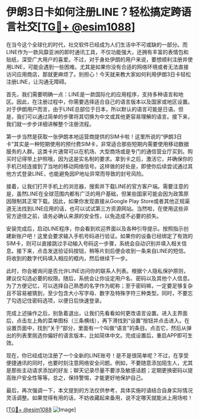 # 伊朗3日卡如何注册LINE？轻松搞定跨语言社交[[TG💪+ @esim1088](https://t.me/s/esim1088)]

在当今这个全球化的时代，社交软件已经成为人们生活中不可或缺的一部分。而LINE作为一款风靡亚洲的即时通讯工具，不仅功能强大，还拥有丰富的表情包和贴纸，深受广大用户的喜爱。不过，对于身处伊朗的用户来说，要想顺利注册并使用LINE，可能会遇到一些困难。尤其是如果你没有合适的网络环境或者无法直接访问应用商店，那就更麻烦了。别担心！今天就来教大家如何利用伊朗3日卡轻松注册LINE，让沟通无障碍。

首先，我们需要明确一点：LINE是一款国际化的应用程序，支持多种语言和地区。因此，在注册过程中，你需要选择适合自己的语言版本以及国家或地区设置。对于伊朗用户而言，由于LINE总部位于日本，所以默认的语言可能是日语。但是，我们可以通过简单的步骤将其切换为中文或其他更容易理解的语言。接下来，我们就一步步详细讲解整个注册流程。

第一步当然是获取一张伊朗本地运营商提供的SIM卡啦！这里所说的“伊朗3日卡”其实是一种短期使用的预付费SIM卡，非常适合那些短期内需要使用移动数据服务的人群。这类卡片通常可以在机场、大型商场或是专门的通信营业厅买到。购买时记得带上护照哦，因为这是实名制的要求。拿到卡之后，激活它，并确保你的手机已经连接到了当地的移动网络信号。这样做的好处是，即使你后续尝试通过其他方式登录LINE，也能避免因IP地址异常而导致的封号风险。

接着，让我们打开手机上的浏览器，搜索并下载LINE的官方客户端。需要注意的是，虽然LINE在全球范围内都有广泛的用户基础，但某些国家可能会因为政策原因限制其正常下载。因此，如果你发现直接从Google Play Store或者其他正规渠道无法找到LINE应用的话，也可以试试第三方资源网站。当然啦，在使用这些非官方途径之前，请务必确认来源的安全性，以免造成不必要的损失。

安装完成后，启动LINE程序，你会看到欢迎界面以及各种引导提示。按照指示创建新账户吧！这里会要求输入手机号码进行验证。如果你的设备已经绑定了有效的SIM卡，则可以直接跳过手动输入号码这一步骤，系统会自动识别并填入相关信息。接下来，点击发送验证码按钮，稍等片刻后便会收到一条来自LINE的短信。将收到的数字代码填入相应的框内，然后继续下一步。

此时，你会被询问是否允许LINE访问你的联系人列表。根据个人隐私保护原则，建议仅勾选必要的权限。随后，系统会让你设定用户名、密码以及其他个人信息。为了方便记忆，可以选择自己熟悉的名字作为昵称；至于密码嘛，一定要足够复杂且不容易被猜到，至少包含大小写字母、数字及特殊字符三种类型。同时，不要忘了勾选记住密码选项，以便日后快速登录。

完成上述操作之后，别急着退出，让我们先看看如何更改语言设置。进入主界面后，点击左上角的菜单图标（三条横线），再下滑找到“设置”按钮并点击进入。在设置页面中，找到“关于”部分，里面有一个叫做“语言”的条目。点击它，然后从弹出的列表里挑选你偏好的语言版本，比如简体中文。完成设置后，重启APP即可生效。

现在，你已经成功注册了一个全新的LINE账号！是不是很简单呢？不过，在享受便捷通讯的同时，也要时刻注意网络安全问题。例如，不要随意添加陌生人，尤其是那些主动请求添加的好友；聊天记录尽量不要涉及敏感话题；定期更换密码以提高账户安全性等等。总之，保持警惕，才能更好地保护自己。

最后，再次强调一下，本文提到的方法仅供参考，具体实施时请结合自身实际情况灵活调整。如果觉得有用的话，不妨收藏起来备用，说不定哪天就能派上用场啦！

[[TG💪+ @esim1088](https://t.me/s/esim1088) ![Image](https://i.postimg.cc/4NQfJmqS/Snipaste-2025-05-13-00-14-12.png)]